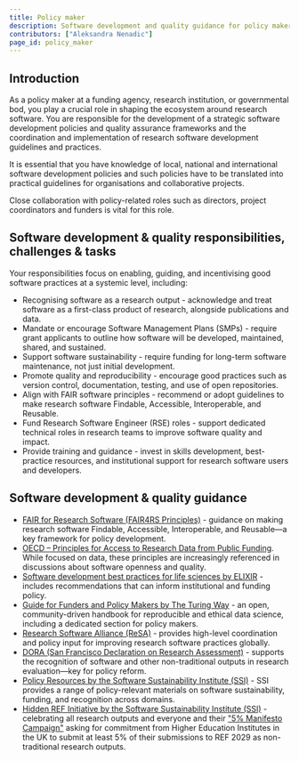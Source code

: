 ```yaml
---
title: Policy maker
description: Software development and quality guidance for policy makers
contributors: ["Aleksandra Nenadic"]
page_id: policy_maker
---
```


## Introduction

As a policy maker at a funding agency, research institution, or governmental bod, you play a crucial role in shaping
the ecosystem around research software. You are responsible for the development of a strategic software development 
policies and quality assurance frameworks and the coordination and implementation of research software development guidelines and practices.

It is essential that you have knowledge of local, national and international software development policies and 
such policies have to be translated into practical guidelines for organisations and collaborative projects.

Close collaboration with policy-related roles such as directors, project coordinators and funders is vital for this role.

## Software development & quality responsibilities, challenges & tasks

Your responsibilities focus on enabling, guiding, and incentivising good software practices at a systemic level, including:

- Recognising software as a research output - acknowledge and treat software as a first-class product of research, alongside publications and data.
- Mandate or encourage Software Management Plans (SMPs) - require grant applicants to outline how software will be developed, maintained, shared, and sustained.
- Support software sustainability - require funding for long-term software maintenance, not just initial development.
- Promote quality and reproducibility - encourage good practices such as version control, documentation, testing, and use of open repositories.
- Align with FAIR software principles - recommend or adopt guidelines to make research software Findable, Accessible, Interoperable, and Reusable.
- Fund Research Software Engineer (RSE) roles - support dedicated technical roles in research teams to improve software quality and impact.
- Provide training and guidance - invest in skills development, best-practice resources, and institutional support for research software users and developers.

## Software development & quality guidance
- [FAIR for Research Software (FAIR4RS Principles)](https://doi.org/10.15497/RDA00068) - guidance on making research software Findable, Accessible, Interoperable, and Reusable—a key framework for policy development.
- [OECD – Principles for Access to Research Data from Public Funding](https://www.oecd.org/en/publications/2007/04/oecd-principles-and-guidelines-for-access-to-research-data-from-public-funding_g1gh7fe5.html). While focused on data, these principles are increasingly referenced in discussions about software openness and quality.
- [Software development best practices for life sciences by ELIXIR](https://elixir-europe.org/platforms/tools/software-best-practices) - includes recommendations that can inform institutional and funding policy.
- [Guide for Funders and Policy Makers by The Turing Way](https://book.the-turing-way.org/ethical-research/internal-policy) - an open, community-driven handbook for reproducible and ethical data science, including a dedicated section for policy makers.
- [Research Software Alliance (ReSA)](https://www.researchsoft.org/) - provides high-level coordination and policy input for improving research software practices globally.
- [DORA (San Francisco Declaration on Research Assessment)](https://sfdora.org/) - supports the recognition of software and other non-traditional outputs in research evaluation—key for policy reform.
- [Policy Resources by the Software Sustainability Institute (SSI)](https://www.software.ac.uk/search/node?keys=policy) - SSI provides a range of policy-relevant materials on software sustainability, funding, and recognition across domains.
- [Hidden REF Initiative by the Software Sustainability Institute (SSI)](https://hidden-ref.org) - celebrating all research outputs and everyone and their ["5% Manifesto Campaign"](https://hidden-ref.org/5-manifesto/) asking for commitment 
from Higher Education Institutes in the UK to submit at least 5% of their submissions to REF 2029 as non-traditional research outputs.